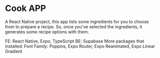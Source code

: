 # Cook APP

A React Native project, this app lists some ingredients for you to choose from to prepare a recipe. So, once you've selected the ingredients, it generates some recipe options with them.

FE: React Native, Expo, TypeScript 
BE: Supabase
More packages that installed: Font Family: Poppins, Expo Router, Expo Reanimated, Expo Linear Gradient
